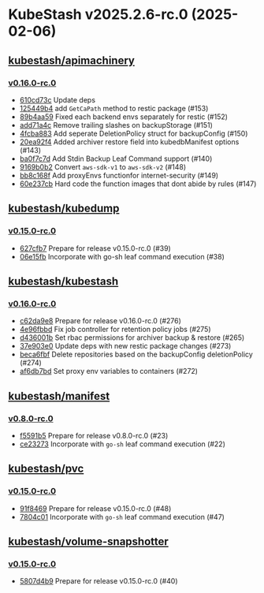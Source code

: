 # KubeStash v2025.2.6-rc.0 (2025-02-06)


## [kubestash/apimachinery](https://github.com/kubestash/apimachinery)

### [v0.16.0-rc.0](https://github.com/kubestash/apimachinery/releases/tag/v0.16.0-rc.0)

- [610cd73c](https://github.com/kubestash/apimachinery/commit/610cd73c) Update deps
- [125449b4](https://github.com/kubestash/apimachinery/commit/125449b4) add `GetCaPath` method to restic package (#153)
- [89b4aa59](https://github.com/kubestash/apimachinery/commit/89b4aa59) Fixed each backend envs separately for restic (#152)
- [add71a4c](https://github.com/kubestash/apimachinery/commit/add71a4c) Remove trailing slashes on backupStorage (#151)
- [4fcba883](https://github.com/kubestash/apimachinery/commit/4fcba883) Add seperate DeletionPolicy struct for backupConfig (#150)
- [20ea92f4](https://github.com/kubestash/apimachinery/commit/20ea92f4) Added archiver restore field into kubedbManifest options  (#143)
- [ba0f7c7d](https://github.com/kubestash/apimachinery/commit/ba0f7c7d) Add Stdin Backup Leaf Command support (#140)
- [9169b0b2](https://github.com/kubestash/apimachinery/commit/9169b0b2) Convert `aws-sdk-v1` to `aws-sdk-v2` (#148)
- [bb8c168f](https://github.com/kubestash/apimachinery/commit/bb8c168f) Add proxyEnvs functionfor internet-security (#149)
- [60e237cb](https://github.com/kubestash/apimachinery/commit/60e237cb) Hard code the function images that dont abide by rules  (#147)



## [kubestash/kubedump](https://github.com/kubestash/kubedump)

### [v0.15.0-rc.0](https://github.com/kubestash/kubedump/releases/tag/v0.15.0-rc.0)

- [627cfb7](https://github.com/kubestash/kubedump/commit/627cfb7) Prepare for release v0.15.0-rc.0 (#39)
- [06e15fb](https://github.com/kubestash/kubedump/commit/06e15fb) Incorporate with go-sh leaf command execution (#38)



## [kubestash/kubestash](https://github.com/kubestash/kubestash)

### [v0.16.0-rc.0](https://github.com/kubestash/kubestash/releases/tag/v0.16.0-rc.0)

- [c62da9e8](https://github.com/kubestash/kubestash/commit/c62da9e8) Prepare for release v0.16.0-rc.0 (#276)
- [4e96fbbd](https://github.com/kubestash/kubestash/commit/4e96fbbd) Fix job controller for retention policy jobs (#275)
- [d436001b](https://github.com/kubestash/kubestash/commit/d436001b) Set rbac permissions for archiver backup & restore  (#265)
- [37e903e0](https://github.com/kubestash/kubestash/commit/37e903e0) Update deps with new restic package changes (#273)
- [beca6fbf](https://github.com/kubestash/kubestash/commit/beca6fbf) Delete repositories based on the backupConfig deletionPolicy (#274)
- [af6db7bd](https://github.com/kubestash/kubestash/commit/af6db7bd) Set proxy env variables to containers (#272)



## [kubestash/manifest](https://github.com/kubestash/manifest)

### [v0.8.0-rc.0](https://github.com/kubestash/manifest/releases/tag/v0.8.0-rc.0)

- [f5591b5](https://github.com/kubestash/manifest/commit/f5591b5) Prepare for release v0.8.0-rc.0 (#23)
- [ce23273](https://github.com/kubestash/manifest/commit/ce23273) Incorporate with `go-sh` leaf command execution (#22)



## [kubestash/pvc](https://github.com/kubestash/pvc)

### [v0.15.0-rc.0](https://github.com/kubestash/pvc/releases/tag/v0.15.0-rc.0)

- [91f8469](https://github.com/kubestash/pvc/commit/91f8469) Prepare for release v0.15.0-rc.0 (#48)
- [7804c01](https://github.com/kubestash/pvc/commit/7804c01) Incorporate with `go-sh` leaf command execution (#47)



## [kubestash/volume-snapshotter](https://github.com/kubestash/volume-snapshotter)

### [v0.15.0-rc.0](https://github.com/kubestash/volume-snapshotter/releases/tag/v0.15.0-rc.0)

- [5807d4b9](https://github.com/kubestash/volume-snapshotter/commit/5807d4b9) Prepare for release v0.15.0-rc.0 (#40)



